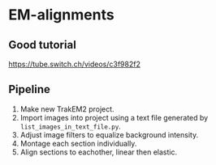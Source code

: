# EM-alignments


## Good tutorial
https://tube.switch.ch/videos/c3f982f2


## Pipeline
1) Make new TrakEM2 project.
2) Import images into project using a text file generated by `list_images_in_text_file.py`.
3) Adjust image filters to equalize background intensity.
4) Montage each section individually.
5) Align sections to eachother, linear then elastic.
